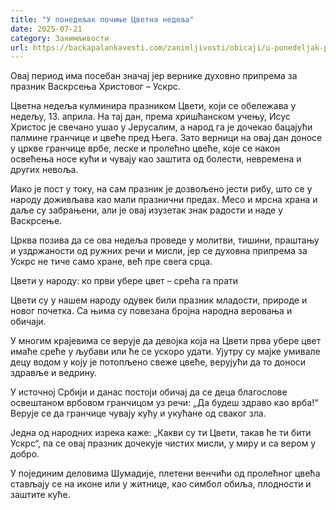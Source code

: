 ```yaml
---
title: "У понедељак почиње Цветна недеља"
date: 2025-07-21
category: Занимљивости
url: https://backapalankavesti.com/zanimljivosti/obicaji/u-ponedeljak-pocinje-cvetna-nedelja/
---
```


Овај период има посебан значај јер вернике духовно припрема за празник Васкрсења Христовог – Ускрс.

Цветна недеља кулминира празником Цвети, који се обележава у недељу, 13. априла. На тај дан, према хришћанском учењу, Исус Христос је свечано ушао у Јерусалим, а народ га је дочекао бацајући палмине гранчице и цвеће пред Њега. Зато верници на овај дан доносе у цркве гранчице врбе, леске и пролећно цвеће, које се након освећења носе кући и чувају као заштита од болести, невремена и других невоља.

Иако је пост у току, на сам празник је дозвољено јести рибу, што се у народу доживљава као мали празнични предах. Месо и мрсна храна и даље су забрањени, али је овај изузетак знак радости и наде у Васкрсење.

Црква позива да се ова недеља проведе у молитви, тишини, праштању и уздржаности од ружних речи и мисли, јер се духовна припрема за Ускрс не тиче само хране, већ пре свега срца.

Цвети у народу: ко први убере цвет – срећа га прати

Цвети су у нашем народу одувек били празник младости, природе и новог почетка. Са њима су повезана бројна народна веровања и обичаји.

У многим крајевима се верује да девојка која на Цвети прва убере цвет имаће среће у љубави или ће се ускоро удати. Ујутру су мајке умивале децу водом у коју је потопљено свеже цвеће, верујући да то доноси здравље и ведрину.

У источној Србији и данас постоји обичај да се деца благослове освештаном врбовом гранчицом уз речи: „Да будеш здраво као врба!“ Верује се да гранчице чувају кућу и укућане од сваког зла.

Једна од народних изрека каже: „Какви су ти Цвети, такав ће ти бити Ускрс“, па се овај празник дочекује чистих мисли, у миру и са вером у добро.

У појединим деловима Шумадије, плетени венчићи од пролећног цвећа стављају се на иконе или у житнице, као симбол обиља, плодности и заштите куће.
